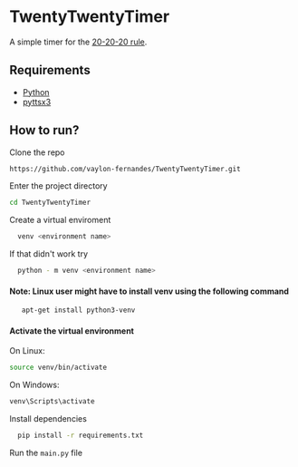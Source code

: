# TwentyTwentyTimer
A simple timer for the [20-20-20 rule](https://advancedeyecaremd.net/20-20-20-tipstopreventeyestrain/). <br> 
## Requirements 
- [Python](https://www.python.org/) 
- [pyttsx3](https://pyttsx3.readthedocs.io/en/latest/)
## How to run? 
Clone the repo 
```bash
https://github.com/vaylon-fernandes/TwentyTwentyTimer.git
```
Enter the project directory 
```bash
cd TwentyTwentyTimer
```
Create a virtual enviroment 
```bash 
  venv <environment name>
```
If that didn't work try 
```bash 
  python - m venv <environment name>
```
#### Note: Linux user might have to install venv using the following command

```bash
   apt-get install python3-venv
```
#### Activate the virtual environment 
On Linux:
```bash 
source venv/bin/activate
```
On Windows:
```bash
venv\Scripts\activate
```
Install dependencies

```bash
  pip install -r requirements.txt
```

Run the `main.py` file 
